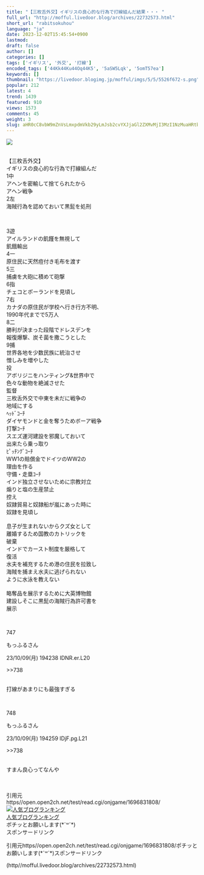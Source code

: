 ```yaml
---
title: "【三枚舌外交】イギリスの良心的な行為で打線組んだ結果・・・ "
full_url: "http://mofful.livedoor.blog/archives/22732573.html"
short_url: "rabitsokuhou"
language: "ja"
date: 2023-12-02T15:45:54+0900
lastmod: 
draft: false
author: []
categories: []
tags: ['イギリス', '外交', '打線']
encoded_tags: ['44Kk44Ku44Oq44K5', '5aSW5Lqk', '5omT57ea']
keywords: []
thumbnail: "https://livedoor.blogimg.jp/mofful/imgs/5/5/5526f672-s.png"
popular: 212
latest: 4
trend: 1439
featured: 910
views: 1573
comments: 45
weight: 3
slug: aHR0cC8vbW9mZnVsLmxpdmVkb29yLmJsb2cvYXJjaGl2ZXMvMjI3MzI1NzMuaHRtbA==
---
```


![](https://livedoor.blogimg.jp/mofful/imgs/5/5/5526f672-s.png)

<div><p class='t_b'><br>【三枚舌外交】<br>イギリスの良心的な行為で打線組んだ<br>1中<br>アヘンを密輸して捨てられたから<br>アヘン戦争<br>2左<br>海賊行為を認めておいて黒髭を処刑</p><p class='t_h'><br></p><p class='t_b'>3遊 <br>アイルランドの飢饉を無視して<br>飢餓輸出 <br>4一 <br>原住民に天然痘付き毛布を渡す <br>5三 <br>捕虜を大砲に積めて砲撃 <br>6指 <br>チェコとポーランドを見頃し <br>7右 <br>カナダの原住民が学校へ行き行方不明、<br>1990年代までで5万人 <br>8二 <br>勝利が決まった段階でドレスデンを<br>報復爆撃、炭そ菌を撒こうとした <br>9捕 <br>世界各地を少数民族に統治させ<br>憎しみを増やした <br>投 <br>アボリジニをハンティング&世界中で<br>色々な動物を絶滅させた <br>監督 <br>三枚舌外交で中東を未だに戦争の<br>地域にする <br>ﾍｯﾄﾞｺｰﾁ <br>ダイヤモンドと金を奪うためボーア戦争 <br>打撃ｺｰﾁ <br>スエズ運河建設を邪魔しておいて<br>出来たら乗っ取り <br>ﾋﾟｯﾁﾝｸﾞｺｰﾁ <br>WW1の賠償金でドイツのWW2の<br>理由を作る <br>守備・走塁ｺｰﾁ <br>インド独立させないために宗教対立<br>煽りと塩の生産禁止 <br>控え <br>奴隷貿易と奴隷船が嵐にあった時に<br>奴隷を見頃し<br> <br>息子が生まれないからクズ女として<br>離婚するため国教のカトリックを<br>破棄 <br>インドでカースト制度を厳格して<br>復活 <br>水夫を補充するため港の住民を拉致し<br>海賊を捕まえ水夫に逃げられない<br>ように水泳を教えない<br> <br>略奪品を展示するために大英博物館<br>建設しそこに黒髭の海賊行為許可書を<br>展示 </p><br> <p class='t_h t_i'>747 <p>もっふるさん</p> <p> 23/10/09(月) 194238 IDNR.er.L20</p></p> <p class='t_b t_i'> <p class='anchor'>>>738</p><br>打線があまりにも最強すぎる </p><br> <p class='t_h t_i'>748 <p>もっふるさん</p> <p> 23/10/09(月) 194259 IDjF.pg.L21</p></p> <p class='t_b t_i'> <p class='anchor'>>>738</p><br>すまん良心ってなんや </p><br> <br>引用元<br>https//open.open2ch.net/test/read.cgi/onjgame/1696831808/<br><a href='//blog.with2.net/link/?2036932'><img title='人気ブログランキング' src='https//blog.with2.net/img/banner/banner_21.gif'></a><br><a href='//blog.with2.net/link/?2036932'>人気ブログランキング</a><br>ポチッとお願いします(*´꒳`*)<br>スポンサードリンク<br><img alt='' src='https//www11.a8.net/0.gif?a8mat=3BDUGQ+4RHMA+2HOM+BS629' height='1' width='1' border='0'> <p>引用元https//open.open2ch.net/test/read.cgi/onjgame/1696831808/ポチッとお願いします(*´꒳`*)スポンサードリンク</p></div>

(http//mofful.livedoor.blog/archives/22732573.html)
